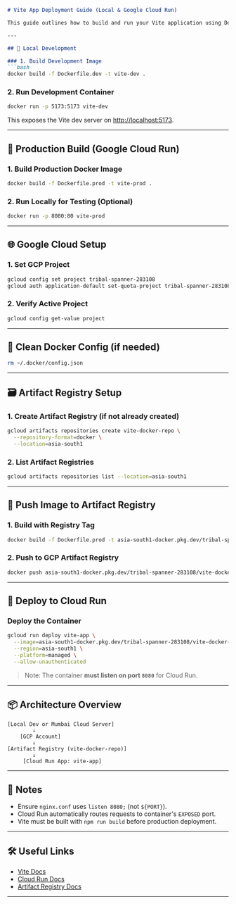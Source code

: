 
````markdown
# Vite App Deployment Guide (Local & Google Cloud Run)

This guide outlines how to build and run your Vite application using Docker for both local development and production deployment on Google Cloud Run.

---

## 🧪 Local Development

### 1. Build Development Image
```bash
docker build -f Dockerfile.dev -t vite-dev .
````

### 2. Run Development Container

```bash
docker run -p 5173:5173 vite-dev
```

This exposes the Vite dev server on [http://localhost:5173](http://localhost:5173).

---

## 🚀 Production Build (Google Cloud Run)

### 1. Build Production Docker Image

```bash
docker build -f Dockerfile.prod -t vite-prod .
```

### 2. Run Locally for Testing (Optional)

```bash
docker run -p 8080:80 vite-prod
```

---

## 🌐 Google Cloud Setup

### 1. Set GCP Project

```bash
gcloud config set project tribal-spanner-283108
gcloud auth application-default set-quota-project tribal-spanner-283108
```

### 2. Verify Active Project

```bash
gcloud config get-value project
```

---

## 🔐 Clean Docker Config (if needed)

```bash
rm ~/.docker/config.json
```

---

## 🗃️ Artifact Registry Setup

### 1. Create Artifact Registry (if not already created)

```bash
gcloud artifacts repositories create vite-docker-repo \
  --repository-format=docker \
  --location=asia-south1
```

### 2. List Artifact Registries

```bash
gcloud artifacts repositories list --location=asia-south1
```

---

## 🐳 Push Image to Artifact Registry

### 1. Build with Registry Tag

```bash
docker build -f Dockerfile.prod -t asia-south1-docker.pkg.dev/tribal-spanner-283108/vite-docker-repo/vite-app .
```

### 2. Push to GCP Artifact Registry

```bash
docker push asia-south1-docker.pkg.dev/tribal-spanner-283108/vite-docker-repo/vite-app
```

---

## 🚀 Deploy to Cloud Run

### Deploy the Container

```bash
gcloud run deploy vite-app \
  --image=asia-south1-docker.pkg.dev/tribal-spanner-283108/vite-docker-repo/vite-app \
  --region=asia-south1 \
  --platform=managed \
  --allow-unauthenticated
```

> Note: The container **must listen on port `8080`** for Cloud Run.

---

## 📦 Architecture Overview

```
[Local Dev or Mumbai Cloud Server]
        ↓
    [GCP Account]
        ↓
[Artifact Registry (vite-docker-repo)]
        ↓
     [Cloud Run App: vite-app]
```

---

## 📎 Notes

* Ensure `nginx.conf` uses `listen 8080;` (not `${PORT}`).
* Cloud Run automatically routes requests to container's `EXPOSED` port.
* Vite must be built with `npm run build` before production deployment.

---

## 🛠️ Useful Links

* [Vite Docs](https://vitejs.dev/)
* [Cloud Run Docs](https://cloud.google.com/run/docs)
* [Artifact Registry Docs](https://cloud.google.com/artifact-registry)

---


